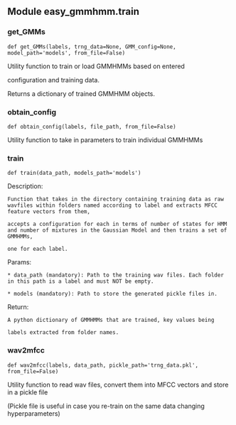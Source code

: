 
## Module easy_gmmhmm.train

### get\_GMMs
 

 ```
 def get_GMMs(labels, trng_data=None, GMM_config=None, model_path='models', from_file=False)
 ```

 
 Utility function to train or load GMMHMMs based on entered

configuration and training data.

Returns a dictionary of trained GMMHMM objects. 
 
### obtain\_config
 

 ```
 def obtain_config(labels, file_path, from_file=False)
 ```

 
 Utility function to take in parameters to train individual GMMHMMs 
 
### train
 

 ```
 def train(data_path, models_path='models')
 ```

 
 Description:

    Function that takes in the directory containing training data as raw wavfiles within folders named according to label and extracts MFCC feature vectors from them,

    accepts a configuration for each in terms of number of states for HMM and number of mixtures in the Gaussian Model and then trains a set of GMMHMMs,

    one for each label.

Params:

    * data_path (mandatory): Path to the training wav files. Each folder in this path is a label and must NOT be empty.

    * models (mandatory): Path to store the generated pickle files in.



Return:

    A python dictionary of GMMHMMs that are trained, key values being

    labels extracted from folder names. 
 
### wav2mfcc
 

 ```
 def wav2mfcc(labels, data_path, pickle_path='trng_data.pkl', from_file=False)
 ```

 
 Utility function to read wav files, convert them into MFCC vectors and store in a pickle file

(Pickle file is useful in case you re-train on the same data changing hyperparameters) 
